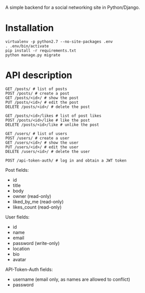 A simple backend for a social networking site in Python/Django.

Installation
============
```
virtualenv -p python2.7 --no-site-packages .env
. .env/bin/activate
pip install -r requirements.txt
python manage.py migrate
```

API description
===============
```
GET /posts/ # list of posts
POST /posts/ # create a post
GET /posts/<id>/ # show the post
PUT /posts/<id>/ # edit the post
DELETE /posts/<id>/ # delete the post

GET /posts/<id>/likes # list of post likes
POST /posts/<id>/like # like the post
DELETE /posts/<id>/like # unlike the post

GET /users/ # list of users
POST /users/ # create a user
GET /users/<id>/ # show the user
PUT /users/<id>/ # edit the user
DELETE /users/<id>/ # delete the user

POST /api-token-auth/ # log in and obtain a JWT token
```

Post fields:
* id
* title
* body
* owner (read-only)
* liked_by_me (read-only)
* likes_count (read-only)

User fields:
* id
* name
* email
* password (write-only)
* location
* bio
* avatar

API-Token-Auth fields:
* username (email only, as names are allowed to conflict)
* password
